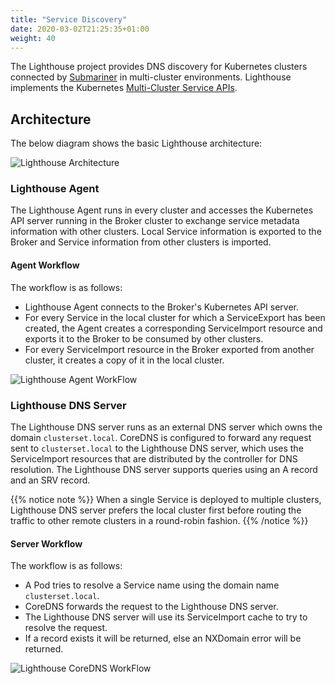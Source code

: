```yaml
---
title: "Service Discovery"
date: 2020-03-02T21:25:35+01:00
weight: 40
---
```


The Lighthouse project provides DNS discovery for Kubernetes clusters connected by
[Submariner](https://github.com/submariner-io/submariner) in multi-cluster environments. Lighthouse implements the Kubernetes
[Multi-Cluster Service APIs](https://github.com/kubernetes-sigs/mcs-api).

## Architecture

The below diagram shows the basic Lighthouse architecture:

![Lighthouse Architecture](/images/lighthouse/architecture.png)

### Lighthouse Agent

The Lighthouse Agent runs in every cluster and accesses the Kubernetes API server running in
the Broker cluster to exchange service metadata information with other clusters. Local Service
information is exported to the Broker and Service information from other clusters is imported.

#### Agent Workflow

The workflow is as follows:

- Lighthouse Agent connects to the Broker's Kubernetes API server.
- For every Service in the local cluster for which a ServiceExport has been created, the Agent creates a corresponding
ServiceImport resource and exports it to the Broker to be consumed by other clusters.
- For every ServiceImport resource in the Broker exported from another cluster,
it creates a copy of it in the local cluster.

![Lighthouse Agent WorkFlow](/images/lighthouse/controllerWorkFlow.png)
<!-- Image Source: /images/lighthouse/source/controllerWorkFlow.vsdx  -->

### Lighthouse DNS Server

The Lighthouse DNS server runs as an external DNS server which owns the domain `clusterset.local`.
CoreDNS is configured to forward any request sent to `clusterset.local` to the Lighthouse DNS server,
which uses the ServiceImport resources that are distributed by the controller for DNS resolution. The
Lighthouse DNS server supports queries using an A record and an SRV record.

{{% notice note %}}
When a single Service is deployed to multiple clusters, Lighthouse DNS server prefers the local cluster first before routing the traffic to
other remote clusters in a round-robin fashion.
{{% /notice %}}

#### Server Workflow

The workflow is as follows:

- A Pod tries to resolve a Service name using the domain name `clusterset.local`.
- CoreDNS forwards the request to the Lighthouse DNS server.
- The Lighthouse DNS server will use its ServiceImport cache to try to resolve the request.
- If a record exists it will be returned, else an NXDomain error will be returned.

![Lighthouse CoreDNS WorkFlow](/images/lighthouse/coreDNSWorkFlow.png)
<!-- Image Source: /images/lighthouse/source/coreDNSWorkFlow.vsdx -->
